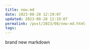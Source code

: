 ```yaml
---
title: new.md
date: 2023-08-28 12:19:07
updated: 2023-08-28 12:19:07
permalink: /post/2023/08/new-md.html
tags:
---
```


brand new markdown